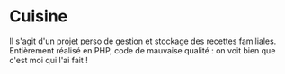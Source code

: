 # Cuisine

Il s'agit d'un projet perso de gestion et stockage des recettes familiales. Entièrement réalisé en PHP, code de mauvaise qualité : on voit bien que c'est moi qui l'ai fait !
